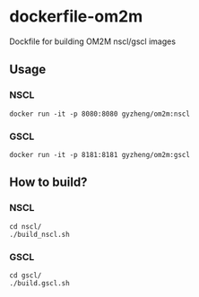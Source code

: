 # dockerfile-om2m
Dockfile for building OM2M nscl/gscl images

## Usage  

### NSCL
```
docker run -it -p 8080:8080 gyzheng/om2m:nscl  
```

### GSCL
```
docker run -it -p 8181:8181 gyzheng/om2m:gscl  
```


## How to build?  
### NSCL  
```
cd nscl/  
./build_nscl.sh
```

### GSCL
```
cd gscl/  
./build.gscl.sh
```  
